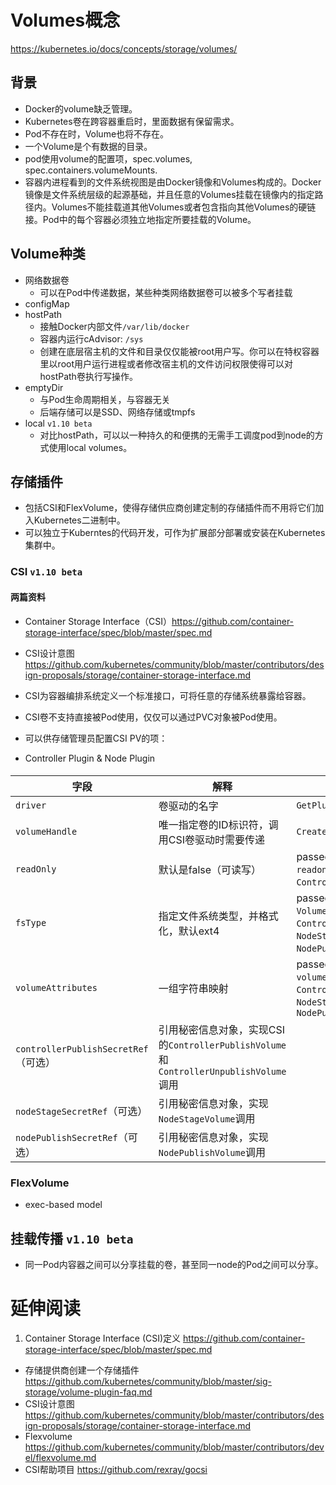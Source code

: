 # Volumes概念

https://kubernetes.io/docs/concepts/storage/volumes/

## 背景
  - Docker的volume缺乏管理。
  - Kubernetes卷在跨容器重启时，里面数据有保留需求。
  - Pod不存在时，Volume也将不存在。
  - 一个Volume是个有数据的目录。
  - pod使用volume的配置项，spec.volumes, spec.containers.volumeMounts.
  - 容器内进程看到的文件系统视图是由Docker镜像和Volumes构成的。Docker镜像是文件系统层级的起源基础，并且任意的Volumes挂载在镜像内的指定路径内。Volumes不能挂载道其他Volumes或者包含指向其他Volumes的硬链接。Pod中的每个容器必须独立地指定所要挂载的Volume。

## Volume种类
* 网络数据卷
  - 可以在Pod中传递数据，某些种类网络数据卷可以被多个写者挂载
* configMap
* hostPath
   * 接触Docker内部文件`/var/lib/docker`
   * 容器内运行cAdvisor: `/sys`
   * 创建在底层宿主机的文件和目录仅仅能被root用户写。你可以在特权容器里以root用户运行进程或者修改宿主机的文件访问权限使得可以对hostPath卷执行写操作。
* emptyDir
  - 与Pod生命周期相关，与容器无关
  - 后端存储可以是SSD、网络存储或tmpfs
* local `v1.10 beta`
  - 对比hostPath，可以以一种持久的和便携的无需手工调度pod到node的方式使用local volumes。

## 存储插件
  - 包括CSI和FlexVolume，使得存储供应商创建定制的存储插件而不用将它们加入Kubernetes二进制中。
  - 可以独立于Kuberntes的代码开发，可作为扩展部分部署或安装在Kubernetes集群中。

### CSI `v1.10 beta`

#### 两篇资料
- Container Storage Interface（CSI）https://github.com/container-storage-interface/spec/blob/master/spec.md
- CSI设计意图
https://github.com/kubernetes/community/blob/master/contributors/design-proposals/storage/container-storage-interface.md


- CSI为容器编排系统定义一个标准接口，可将任意的存储系统暴露给容器。
- CSI卷不支持直接被Pod使用，仅仅可以通过PVC对象被Pod使用。
- 可以供存储管理员配置CSI PV的项：
- Controller Plugin & Node Plugin

####

|  字段     |  解释         | 接口      |
|------|----------|---------|
|`driver` | 卷驱动的名字|`GetPluginInfoResponse`        |
| `volumeHandle`   | 唯一指定卷的ID标识符，调用CSI卷驱动时需要传递  | `CreateVolumeResponse`      |
|`readOnly`   | 默认是false（可读写）  |passed to the CSI driver via the `readonly` field in the `ControllerPublishVolumeRequest`. |
|`fsType`   | 指定文件系统类型，并格式化，默认ext4  |  passed to the CSI driver via the `VolumeCapability` field of `ControllerPublishVolumeRequest`, `NodeStageVolumeRequest`, and `NodePublishVolumeRequest`. |
|`volumeAttributes`   | 一组字符串映射  | passed to the CSI driver via the `volume_attributes` field in the `ControllerPublishVolumeRequest`, `NodeStageVolumeRequest`, and `NodePublishVolumeRequest` |
| `controllerPublishSecretRef`（可选）  | 引用秘密信息对象，实现CSI的`ControllerPublishVolume`和`ControllerUnpublishVolume`调用  |   |
|`nodeStageSecretRef`（可选）   |引用秘密信息对象，实现`NodeStageVolume`调用   |   |
|`nodePublishSecretRef`（可选）   | 引用秘密信息对象，实现`NodePublishVolume`调用  |   |

### FlexVolume
- exec-based model

## 挂载传播 `v1.10 beta`
- 同一Pod内容器之间可以分享挂载的卷，甚至同一node的Pod之间可以分享。

# 延伸阅读
1. Container Storage Interface (CSI)定义
 https://github.com/container-storage-interface/spec/blob/master/spec.md
- 存储提供商创建一个存储插件
 https://github.com/kubernetes/community/blob/master/sig-storage/volume-plugin-faq.md
- CSI设计意图
https://github.com/kubernetes/community/blob/master/contributors/design-proposals/storage/container-storage-interface.md
- Flexvolume
https://github.com/kubernetes/community/blob/master/contributors/devel/flexvolume.md
- CSI帮助项目
https://github.com/rexray/gocsi
